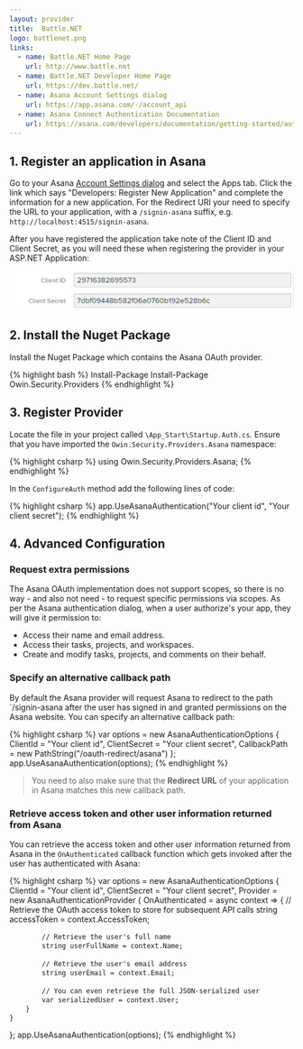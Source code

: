```yaml
---
layout: provider
title:  Battle.NET
logo: battlenet.png
links:
  - name: Battle.NET Home Page
    url: http://www.battle.net
  - name: Battle.NET Developer Home Page
    url: https://dev.battle.net/
  - name: Asana Account Settings dialog
    url: https://app.asana.com/-/account_api
  - name: Asana Connect Authentication Documentation
    url: https://asana.com/developers/documentation/getting-started/authentication
---
```


## 1. Register an application in Asana

Go to your Asana [Account Settings dialog](https://app.asana.com/-/account_api) and select the Apps tab. Click the link which says "Developers: Register New Application" and complete the information for a new application. For the Redirect URI your need to specify the URL to your application, with a `/signin-asana` suffix, e.g. `http://localhost:4515/signin-asana`.

After you have registered the application take note of the Client ID and Client Secret, as you will need these when registering the provider in your ASP.NET Application:

![](/images/asana-client-id-and-secret.png)

## 2. Install the Nuget Package

Install the Nuget Package which contains the Asana OAuth provider.

{% highlight bash %}
Install-Package Install-Package Owin.Security.Providers
{% endhighlight %}

## 3. Register Provider

Locate the file in your project called `\App_Start\Startup.Auth.cs`. Ensure that you have imported the `Owin.Security.Providers.Asana` namespace:

{% highlight csharp %}
using Owin.Security.Providers.Asana;
{% endhighlight %}

In the `ConfigureAuth` method add the following lines of code:

{% highlight csharp %}
app.UseAsanaAuthentication("Your client id", "Your client secret");
{% endhighlight %}

## 4. Advanced Configuration

### Request extra permissions

The Asana OAuth implementation does not support scopes, so there is no way - and also not need - to request specific permissions via scopes. As per the Asana authentication dialog, when a user authorize's your app, they will give it permission to:
* Access their name and email address.
* Access their tasks, projects, and workspaces.
* Create and modify tasks, projects, and comments on their behalf.

### Specify an alternative callback path

By default the Asana provider will request Asana to redirect to the path `/signin-asana after the user has signed in and granted permissions on the Asana website. You can specify an alternative callback path:

{% highlight csharp %}
var options = new AsanaAuthenticationOptions
{
    ClientId = "Your client id",
    ClientSecret = "Your client secret",
    CallbackPath = new PathString("/oauth-redirect/asana")
};
app.UseAsanaAuthentication(options);
{% endhighlight %}

> You need to also make sure that the **Redirect URL** of your application in Asana matches this new callback path.

### Retrieve access token and other user information returned from Asana

You can retrieve the access token and other user information returned from Asana in the `OnAuthenticated` callback function which gets invoked after the user has authenticated with Asana:

{% highlight csharp %}
var options = new AsanaAuthenticationOptions
{
    ClientId = "Your client id",
    ClientSecret = "Your client secret",
    Provider = new AsanaAuthenticationProvider
    {
        OnAuthenticated = async context =>
        {
            // Retrieve the OAuth access token to store for subsequent API calls
            string accessToken = context.AccessToken;

            // Retrieve the user's full name
            string userFullName = context.Name;

            // Retrieve the user's email address
            string userEmail = context.Email;

            // You can even retrieve the full JSON-serialized user
            var serializedUser = context.User;
        }
    }
};
app.UseAsanaAuthentication(options);
{% endhighlight %}
